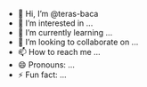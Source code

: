 - 👋 Hi, I’m @teras-baca
- 👀 I’m interested in ...
- 🌱 I’m currently learning ...
- 💞️ I’m looking to collaborate on ...
- 📫 How to reach me ...
- 😄 Pronouns: ...
- ⚡ Fun fact: ...

<!---
teras-baca/teras-baca is a ✨ special ✨ repository because its `README.md` (this file) appears on your GitHub profile.
You can click the Preview link to take a look at your changes.
--->
